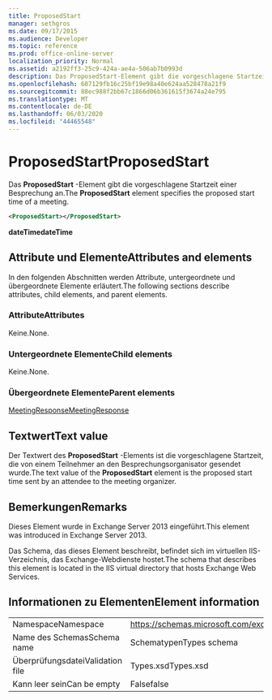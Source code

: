 ```yaml
---
title: ProposedStart
manager: sethgros
ms.date: 09/17/2015
ms.audience: Developer
ms.topic: reference
ms.prod: office-online-server
localization_priority: Normal
ms.assetid: a2192ff3-25c9-424a-ae4a-506ab7b0993d
description: Das ProposedStart-Element gibt die vorgeschlagene Startzeit einer Besprechung an.
ms.openlocfilehash: 607129fb16c25bf19e98a40e624aa528478a21f9
ms.sourcegitcommit: 88ec988f2bb67c1866d06b361615f3674a24e795
ms.translationtype: MT
ms.contentlocale: de-DE
ms.lasthandoff: 06/03/2020
ms.locfileid: "44465548"
---
```

# <a name="proposedstart"></a><span data-ttu-id="a8b33-103">ProposedStart</span><span class="sxs-lookup"><span data-stu-id="a8b33-103">ProposedStart</span></span>

<span data-ttu-id="a8b33-104">Das **ProposedStart** -Element gibt die vorgeschlagene Startzeit einer Besprechung an.</span><span class="sxs-lookup"><span data-stu-id="a8b33-104">The **ProposedStart** element specifies the proposed start time of a meeting.</span></span> 
  
```XML
<ProposedStart></ProposedStart>
```

 <span data-ttu-id="a8b33-105">**dateTime**</span><span class="sxs-lookup"><span data-stu-id="a8b33-105">**dateTime**</span></span>
## <a name="attributes-and-elements"></a><span data-ttu-id="a8b33-106">Attribute und Elemente</span><span class="sxs-lookup"><span data-stu-id="a8b33-106">Attributes and elements</span></span>

<span data-ttu-id="a8b33-107">In den folgenden Abschnitten werden Attribute, untergeordnete und übergeordnete Elemente erläutert.</span><span class="sxs-lookup"><span data-stu-id="a8b33-107">The following sections describe attributes, child elements, and parent elements.</span></span>
  
### <a name="attributes"></a><span data-ttu-id="a8b33-108">Attribute</span><span class="sxs-lookup"><span data-stu-id="a8b33-108">Attributes</span></span>

<span data-ttu-id="a8b33-109">Keine.</span><span class="sxs-lookup"><span data-stu-id="a8b33-109">None.</span></span>
  
### <a name="child-elements"></a><span data-ttu-id="a8b33-110">Untergeordnete Elemente</span><span class="sxs-lookup"><span data-stu-id="a8b33-110">Child elements</span></span>

<span data-ttu-id="a8b33-111">Keine.</span><span class="sxs-lookup"><span data-stu-id="a8b33-111">None.</span></span>
  
### <a name="parent-elements"></a><span data-ttu-id="a8b33-112">Übergeordnete Elemente</span><span class="sxs-lookup"><span data-stu-id="a8b33-112">Parent elements</span></span>

[<span data-ttu-id="a8b33-113">MeetingResponse</span><span class="sxs-lookup"><span data-stu-id="a8b33-113">MeetingResponse</span></span>](meetingresponse.md)
  
## <a name="text-value"></a><span data-ttu-id="a8b33-114">Textwert</span><span class="sxs-lookup"><span data-stu-id="a8b33-114">Text value</span></span>

<span data-ttu-id="a8b33-115">Der Textwert des **ProposedStart** -Elements ist die vorgeschlagene Startzeit, die von einem Teilnehmer an den Besprechungsorganisator gesendet wurde.</span><span class="sxs-lookup"><span data-stu-id="a8b33-115">The text value of the **ProposedStart** element is the proposed start time sent by an attendee to the meeting organizer.</span></span> 
  
## <a name="remarks"></a><span data-ttu-id="a8b33-116">Bemerkungen</span><span class="sxs-lookup"><span data-stu-id="a8b33-116">Remarks</span></span>

<span data-ttu-id="a8b33-117">Dieses Element wurde in Exchange Server 2013 eingeführt.</span><span class="sxs-lookup"><span data-stu-id="a8b33-117">This element was introduced in Exchange Server 2013.</span></span>
  
<span data-ttu-id="a8b33-118">Das Schema, das dieses Element beschreibt, befindet sich im virtuellen IIS-Verzeichnis, das Exchange-Webdienste hostet.</span><span class="sxs-lookup"><span data-stu-id="a8b33-118">The schema that describes this element is located in the IIS virtual directory that hosts Exchange Web Services.</span></span>
  
## <a name="element-information"></a><span data-ttu-id="a8b33-119">Informationen zu Elementen</span><span class="sxs-lookup"><span data-stu-id="a8b33-119">Element information</span></span>

|||
|:-----|:-----|
|<span data-ttu-id="a8b33-120">Namespace</span><span class="sxs-lookup"><span data-stu-id="a8b33-120">Namespace</span></span>  <br/> |https://schemas.microsoft.com/exchange/services/2006/types  <br/> |
|<span data-ttu-id="a8b33-121">Name des Schemas</span><span class="sxs-lookup"><span data-stu-id="a8b33-121">Schema name</span></span>  <br/> |<span data-ttu-id="a8b33-122">Schematypen</span><span class="sxs-lookup"><span data-stu-id="a8b33-122">Types schema</span></span>  <br/> |
|<span data-ttu-id="a8b33-123">Überprüfungsdatei</span><span class="sxs-lookup"><span data-stu-id="a8b33-123">Validation file</span></span>  <br/> |<span data-ttu-id="a8b33-124">Types.xsd</span><span class="sxs-lookup"><span data-stu-id="a8b33-124">Types.xsd</span></span>  <br/> |
|<span data-ttu-id="a8b33-125">Kann leer sein</span><span class="sxs-lookup"><span data-stu-id="a8b33-125">Can be empty</span></span>  <br/> |<span data-ttu-id="a8b33-126">False</span><span class="sxs-lookup"><span data-stu-id="a8b33-126">false</span></span>  <br/> |
   

